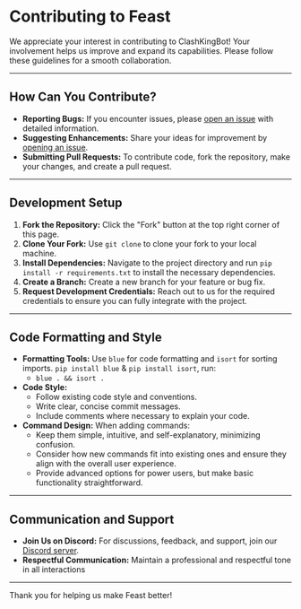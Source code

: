 # Contributing to Feast

We appreciate your interest in contributing to ClashKingBot! Your involvement helps us improve and expand its capabilities. Please follow these guidelines for a smooth collaboration.

---

## How Can You Contribute?

- **Reporting Bugs:** If you encounter issues, please [open an issue](https://github.com/ClashKingInc/ClashKingBot/issues) with detailed information.
- **Suggesting Enhancements:** Share your ideas for improvement by [opening an issue](https://github.com/ClashKingInc/ClashKingBot/issues).
- **Submitting Pull Requests:** To contribute code, fork the repository, make your changes, and create a pull request.

---

## Development Setup

1. **Fork the Repository:** Click the "Fork" button at the top right corner of this page.
2. **Clone Your Fork:** Use `git clone` to clone your fork to your local machine.
3. **Install Dependencies:** Navigate to the project directory and run `pip install -r requirements.txt` to install the necessary dependencies.
4. **Create a Branch:** Create a new branch for your feature or bug fix.
5. **Request Development Credentials:** Reach out to us for the required credentials to ensure you can fully integrate with the project.

---

## Code Formatting and Style

- **Formatting Tools:** Use `blue` for code formatting and `isort` for sorting imports. `pip install blue` & `pip install isort`, run:
  - `blue . && isort .`
- **Code Style:**
  - Follow existing code style and conventions.
  - Write clear, concise commit messages.
  - Include comments where necessary to explain your code.
- **Command Design:** When adding commands:
  - Keep them simple, intuitive, and self-explanatory, minimizing confusion.
  - Consider how new commands fit into existing ones and ensure they align with the overall user experience.
  - Provide advanced options for power users, but make basic functionality straightforward.

---

## Communication and Support

- **Join Us on Discord:** For discussions, feedback, and support, join our [Discord server](https://discord.com/invite/feast).
- **Respectful Communication:** Maintain a professional and respectful tone in all interactions

---

Thank you for helping us make Feast better!